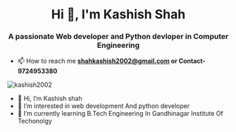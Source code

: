 <h1 align="center">Hi 👋, I'm Kashish Shah</h1>
<h3 align="center">A passionate Web developer and Python devloper in Computer Engineering</h3>


- 📫 How to reach me **shahkashish2002@gmail.com or Contact-9724953380**





<p><img align="center" src="https://github-readme-streak-stats.herokuapp.com/?user=kashish2002&" alt="kashish2002" /></p>

- 👋 Hi, I’m Kashish shah
- 👀 I’m interested in web development And python developer
- 🌱 I’m currently learning B.Tech Engineering In Gandhinagar Institute Of Techonolgy
